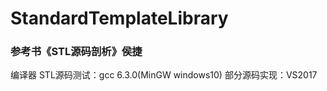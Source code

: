 # StandardTemplateLibrary
### 参考书《STL源码剖析》侯捷
编译器
  STL源码测试：gcc 6.3.0(MinGW windows10)
  部分源码实现：VS2017
